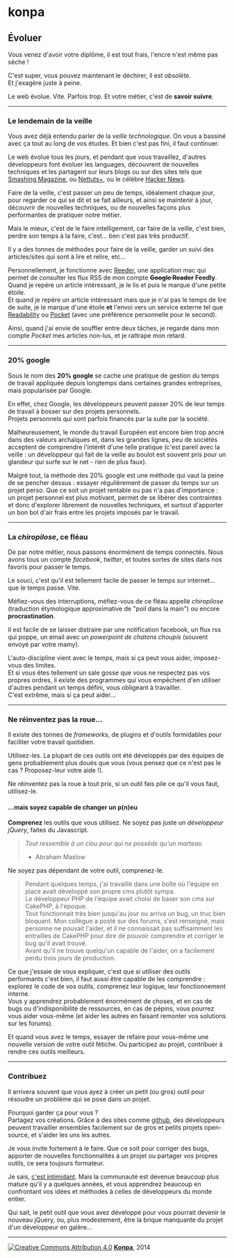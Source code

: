 # konpa

## Évoluer

Vous venez d'avoir votre diplôme, il est tout frais, l'encre n'est même pas sèche !

C'est super, vous pouvez maintenant le déchirer, il est *obsolète*.  
Et j'exagère juste à peine.

Le web évolue. Vite. Parfois *trop*. Et votre métier, c'est de **savoir suivre**.

* * *

### Le lendemain de la veille

Vous avez déjà entendu parler de la *veille technologique*. On vous a bassiné avec ça tout au long de vos études. Et bien c'est pas fini, il faut continuer.

Le web évolue tous les jours, et pendant que vous travaillez, d'autres développeurs font évoluer les languages, découvrent de nouvelles techniques et les partagent sur leurs blogs ou sur des sites tels que [Smashing Magazine](www.smashingmagazine.com), ou [Nettuts+](http://net.tutsplus.com), ou le célèbre [Hacker News](https://news.ycombinator.com).

Faire de la veille, c'est passer un peu de temps, idéalement chaque jour, pour regarder ce qui se dit et se fait ailleurs, et ainsi se maintenir à jour, découvrir de nouvelles techniques, ou de nouvelles façons plus performantes de pratiquer notre métier.

Mais le mieux, c'est de le faire intelligement, car faire de la veille, c'est bien, perdre son temps à la faire, c'est… ben c'est pas très productif.

Il y a des tonnes de méthodes pour faire de la veille, garder un suivi des articles/sites qui sont à lire et relire, etc…

Personnellement, je fonctionne avec [Reeder](http://reederapp.com/mac/), une application mac qui permet de consulter les flux RSS de mon compte ~~**Google Reader**~~ **Feedly**.  
Quand je repère un article intéressant, je le lis et puis le marque d'une petite étoile.  
Et quand je repère un article intéressant mais que je n'ai pas le temps de lire de suite, je le marque d'une étoile **et** l'envoi vers un service externe tel que [Readability](http://readability.com/) ou [Pocket](http://getpocket.com/) (avec une préférence personnelle pour le second).

Ainsi, quand j'ai envie de souffler entre deux tâches, je regarde dans mon compte *Pocket* mes articles non-lus, et je rattrape mon retard.

* * *

### 20% google

Sous le nom des **20% google** se cache une pratique de gestion du temps de travail appliquée depuis longtemps dans certaines grandes entreprises, mais popularisée par Google.

En effet, chez Google, les développeurs peuvent passer 20% de leur temps de travail à bosser sur des projets personnels.  
Projets personnels qui sont parfois financés par la suite par la société.

Malheureusement, le monde du travail Européen est encore bien trop ancré dans des valeurs archaïques et, dans les grandes lignes, peu de sociétés acceptent de comprendre l'intérêt d'une telle pratique (c'est pareil avec la veille : un développeur qui fait de la veille au boulot est souvent pris pour un glandeur qui surfe sur le net - rien de plus faux).

Malgré tout, la méthode des 20% google est une méthode qui vaut la peine de se pencher dessus : essayer régulièrement de passer du temps sur un projet perso. Que ce soit un projet rentable ou pas n'a pas d'importance : un projet personnel est plus motivant, permet de se libérer des contraintes et donc d'explorer librement de nouvelles techniques, et surtout d'apporter un bon bol d'air frais entre les projets imposés par le travail.

* * *

### La *chiropilose*, ce fléau

De par notre métier, nous passons énormément de temps connectés. Nous avons tous un compte *facebook*, *twitter*, et toutes sortes de sites dans nos favoris pour passer le temps.

Le souci, c'est qu'il est tellement facile de passer le temps sur internet… que le temps passe. Vite.

Méfiez-vous des interruptions, méfiez-vous de ce fléau appellé *chiropilose* (traduction étymologique approximative de "poil dans la main") ou encore **procrastination**.

Il est facile de se laisser distraire par une notification facebook, un flux rss qui poppe, un email avec un *powerpoint de chatons choupis* (souvent envoyé par votre mamy).

L'auto-discipline vient avec le temps, mais si ça peut vous aider, imposez-vous des limites.  
Et si vous êtes tellement un sale gosse que vous ne respectez pas vos propres ordres, il existe des programmes qui vous empêchent d'en utiliser d'autres pendant un temps défini, vous obligeant à travailler.  
C'est extrême, mais si ça peut aider...

* * *

### Ne réinventez pas la roue...

Il existe des tonnes de *frameworks*, de plugins et d'outils formidables pour faciliter votre travail quotidien.

Utilisez-les. La plupart de ces outils ont été développés par des équipes de gens probablement plus doués que vous (vous pensez que ce n'est pas le cas ? Proposez-leur votre aide !).

Ne réinventez pas la roue à tout prix, si un outil fais pile ce qu'il vous faut, utilisez-le.

#### ...mais soyez capable de changer un p(n)eu

**Comprenez** les outils que vous utilisez. Ne soyez pas juste un *développeur jQuery*, faites du Javascript. 

> *Tout ressemble à un clou pour qui ne possède qu'un marteau*  
> - Abraham Maslow

Ne soyez pas dépendant de votre outil, comprenez-le.

> Pendant quelques temps, j'ai travaillé dans une boîte où l'équipe en place avait développé son propre cms plutôt sympa.  
> Le développeur PHP de l'équipe avait choisi de baser son cms sur CakePHP, à l'époque.  
> Tout fonctionnait très bien jusqu'au jour ou arriva un bug, un truc bien bloquant. Mon collègue a posté sur des forums, s'est renseigné, mais personne ne pouvait l'aider, et il ne connaissait pas suffisamment les entrailles de CakePHP pour dire de pouvoir comprendre et corriger le bug qu'il avait trouvé.  
> Avant qu'il ne trouve quelqu'un capable de l'aider, on a facilement perdu trois jours de production.

Ce que j'essaie de vous expliquer, c'est que si utiliser des outils performants c'est bien, il faut aussi être capable de les comprendre : explorez le code de vos outils, comprenez leur logique, leur fonctionnement interne.  
Vous y apprendrez probablement énormément de choses, et en cas de bugs ou d'indisponibilité de ressources, en cas de pépins, vous pourrez vous aider vous-même (et aider les autres en faisant remonter vos solutions sur les forums).

Et quand vous avez le temps, essayer de refaire pour vous-même une nouvelle version de votre outil fétiche. Ou participez au projet, contribuer à rendre ces outils meilleurs.

* * *

### Contribuez

Il arrivera souvent que vous ayez à créer un petit (ou gros) outil pour résoudre un problème qui se pose dans un projet.

Pourquoi garder ça pour vous ?  
Partagez vos créations. Grâce à des sites comme [github](http://github.com), des développeurs peuvent travailler ensembles facilement sur de gros et petits projets open-source, et s'aider les uns les autres.

Je vous invite fortement à le faire. Que ce soit pour corriger des bugs, apporter de nouvelles fonctionnalités à un projet ou partager vos propres outils, ce sera toujours formateur.

Je sais, [c'est intimidant](http://blog.leny.me/2014/01/06/open-source-contributions-apprehension.html). Mais la communauté est devenue beaucoup plus mature qu'il y a quelques années, et vous apprendrez beaucoup en confrontant vos idées et méthodes à celles de développeurs du monde entier.

Qui sait, le petit outil que vous avez développé pour vous pourrait devenir le nouveau jQuery, ou, plus modestement, être la brique manquante du projet d'un développeur en galère...

* * *

[![Creative Commons Attribution 4.0](http://mirrors.creativecommons.org/presskit/buttons/80x15/svg/by.svg)](http://creativecommons.org/licenses/by/4.0/) [**Konpa**](https://github.com/leny/konpa), 2014
